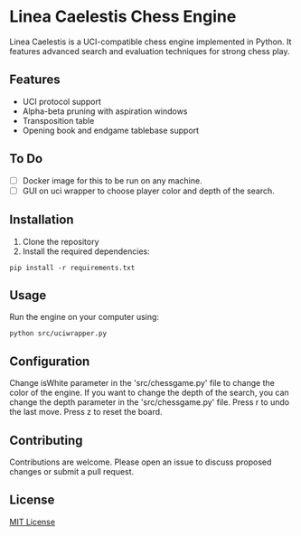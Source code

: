 

# Linea Caelestis Chess Engine

Linea Caelestis is a UCI-compatible chess engine implemented in Python. It features advanced search and evaluation techniques for strong chess play.

## Features

- UCI protocol support
- Alpha-beta pruning with aspiration windows
- Transposition table
- Opening book and endgame tablebase support

## To Do
- [ ] Docker image for this to be run on any machine.
- [ ] GUI on uci wrapper to choose player color and depth of the search.
## Installation

1. Clone the repository
2. Install the required dependencies:

```
pip install -r requirements.txt
```

## Usage

Run the engine on your computer using:

```
python src/uciwrapper.py
```

## Configuration
Change isWhite parameter in the 'src/chessgame.py' file to change the color of the engine.
If you want to change the depth of the search, you can change the depth parameter in the 'src/chessgame.py' file.
Press r to undo the last move.
Press z to reset the board.

## Contributing

Contributions are welcome. Please open an issue to discuss proposed changes or submit a pull request.

## License

[MIT License](LICENSE)
